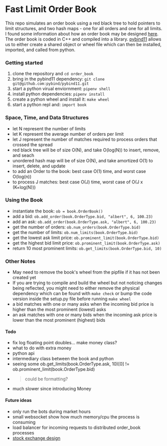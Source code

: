 # Fast Limit Order Book
This repo simulates an order book using a red black tree to hold pointers to limit structures, and two hash maps - one for all orders and one for all limits. I found some information about how an order book may be designed [here](https://web.archive.org/web/20110219163448/http://howtohft.wordpress.com/2011/02/15/how-to-build-a-fast-limit-order-book/). The order book is coded in C++ and compiled into a library. [pybind11](https://github.com/pybind/pybind11)  allows us to either create a shared object or wheel file which can then be installed, imported, and called from python.

### Getting started 
1. clone the repository and `cd order_book`
2. bring in the pybind11 dependency: `git clone git@github.com:pybind/pybind11.git`
3. start a python virual enviornment: `pipenv shell`
4. install python dependencies: `pipenv install`
5. create a python wheel and install it: `make wheel`
6. start a python repl and: `import book`

### Space, Time, and Data Structures
* let N represent the number of limits 
* let K represent the average number of orders per limit
* let J represent the number of matches required to process orders that crossed the spread
* red black tree will be of size O(N), and take O(log(N)) to insert, remove, and seach
* unordered hash map will be of size O(N), and take amortized O(1) to insert, delete, and update
* to add an Order to the book: best case O(1) time, and worst case O(log(n))
* to process J matches: best case O(J) time, worst case of O(J x (K+log(N))) 

### Using the Book 
* instantiate the book: `ob = book.OrderBook()`
* add a bid:  `ob.add_order(book.OrderType.bid, "albert", 6, 100.23)`
* add an ask: `ob.add_order(book.OrderType.ask, "albert", 6, 100.23)`
* get the number of orders: `ob.num_orders(book.OrderType.bid)`
* get the number of limits: `ob.num_limits(book.OrderType.bid)`
* get the lowest ask limit price: `ob.prominent_limit(book.OrderType.bid)`
* get the highest bid limit price: `ob.prominent_limit(book.OrderType.ask)`
* return 10 most prominent limits: `ob.get_limits(book.OrderType.bid, 10)`

### Other Notes
* May need to remove the book's wheel from the pipfile if it has not been created yet
* If you are trying to compile and build the wheel but not noticing changes being reflected, you might need to either remove the physical dependency which can be found with `make check` or bump the code version inside the setup.py file before running `make wheel`
* a bid matches with one or many asks when the incoming bid price is higher than the most prominent (lowest) asks
* an ask matches with one or many bids when the incoming ask price is lower than the most prominent (highest) bids

#### Todo 
* fix log floating point doubles... make money class?
* what to do with extra money 
* python api
* intermediary class between the book and python
* seeing some ob.get_limits(book.OrderType.ask, 10)[0] != ob.prominent_limit(book.OrderType.bid)
* > could be formatting? 
* much slower since introducing Money

#### Future ideas
* only run the bots during market hours
* small websocket show how much memory/cpu the process is consuming 
* load balancer for incoming requests to distributed order_book processes 
* [stock exchange design](https://www.youtube.com/watch?v=XuKs2kWH0mQ&ab_channel=System-Design)
